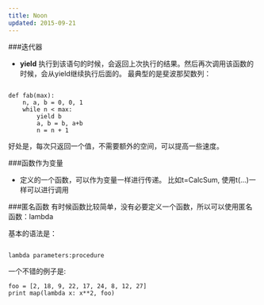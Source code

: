 ```yaml
---
title: Noon
updated: 2015-09-21
---
```


###迭代器

+  **yield**
执行到该语句的时候，会返回上次执行的结果。然后再次调用该函数的时候，会从yield继续执行后面的。
最典型的是斐波那契数列：

```

def fab(max):
	n, a, b = 0, 0, 1
	while n < max:
		yield b
		a, b = b, a+b
		n = n + 1

```

好处是，每次只返回一个值，不需要额外的空间，可以提高一些速度。



###函数作为变量

+ 定义的一个函数，可以作为变量一样进行传递。 比如t=CalcSum, 使用t(...)一样可以进行调用


###匿名函数
有时候函数比较简单，没有必要定义一个函数，所以可以使用匿名函数：lambda

基本的语法是：
```

lambda parameters:procedure

```

一个不错的例子是: 

```
foo = [2, 18, 9, 22, 17, 24, 8, 12, 27] 
print map(lambda x: x**2, foo)

```

